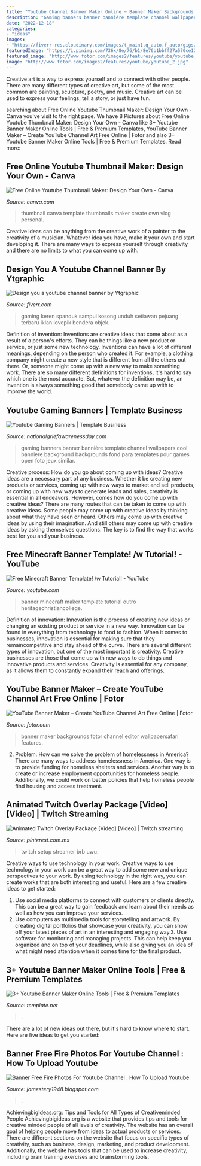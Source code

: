 ```yaml
---
title: "Youtube Channel Banner Maker Online ~ Banner Maker Backgrounds Fotor Channel Editor Wallpapersafari Features"
description: "Gaming banners banner bannière template channel wallpapers cool banniere background backgrounds fond para templates pour games open foto jeux similar"
date: "2022-12-18"
categories:
- "ideas"
images:
- "https://fiverr-res.cloudinary.com/images/t_main1,q_auto,f_auto/gigs/1846137/original/FlashEternity/design-you-a-youtube-channel-banner.jpg"
featuredImage: "https://i.pinimg.com/736x/8e/76/b1/8e76b1bbff27a570ce124fa0bb6de9f0.jpg"
featured_image: "http://www.fotor.com/images2/features/youtube/youtube_2.jpg"
image: "http://www.fotor.com/images2/features/youtube/youtube_2.jpg"
---
```



Creative art is a way to express yourself and to connect with other people. There are many different types of creative art, but some of the most common are painting, sculpture, poetry, and music. Creative art can be used to express your feelings, tell a story, or just have fun.

	

		
searching about Free Online Youtube Thumbnail Maker: Design Your Own - Canva you've visit to the right page. We have 8 Pictures about Free Online Youtube Thumbnail Maker: Design Your Own - Canva like 3+ Youtube Banner Maker Online Tools | Free &amp; Premium Templates, YouTube Banner Maker – Create YouTube Channel Art Free Online | Fotor and also 3+ Youtube Banner Maker Online Tools | Free &amp; Premium Templates. Read more:
		
    
## Free Online Youtube Thumbnail Maker: Design Your Own - Canva

<img loading=lazy src="https://static-cse.canva.com/blob/370272/1600w-qYA6Fw-Ks-M.jpg" onerror="this.onerror=null;this.src='https://tse2.mm.bing.net/th?id=OIP.VDHG5Vmv9o-Xe7hG-gQcbgHaEK&amp;pid=15.1';" alt="Free Online Youtube Thumbnail Maker: Design Your Own - Canva">

_Source: canva.com_

>thumbnail canva template thumbnails maker create own vlog personal. 

	

Creative ideas can be anything from the creative work of a painter to the creativity of a musician. Whatever idea you have, make it your own and start developing it. There are many ways to express yourself through creativity and there are no limits to what you can come up with.

    
## Design You A Youtube Channel Banner By Ytgraphic

<img loading=lazy src="https://fiverr-res.cloudinary.com/images/t_main1,q_auto,f_auto/gigs/1846137/original/FlashEternity/design-you-a-youtube-channel-banner.jpg" onerror="this.onerror=null;this.src='https://tse4.mm.bing.net/th?id=OIP.az_bQ38sjbtUGAkiMznPCQHaEK&amp;pid=15.1';" alt="Design you a youtube channel banner by Ytgraphic">

_Source: fiverr.com_

>gaming keren spanduk sampul kosong unduh setiawan pejuang terbaru iklan lovepik bendera objek. 

	

Definition of invention:
Inventions are creative ideas that come about as a result of a person's efforts. They can be things like a new product or service, or just some new technology. Inventions can have a lot of different meanings, depending on the person who created it. For example, a clothing company might create a new style that is different from all the others out there. Or, someone might come up with a new way to make something work. There are so many different definitions for inventions, it's hard to say which one is the most accurate. But, whatever the definition may be, an invention is always something good that somebody came up with to improve the world.

    
## Youtube Gaming Banners | Template Business

<img loading=lazy src="https://nationalgriefawarenessday.com/wp-content/uploads/2018/01/youtube-gaming-banners-image.jpg" onerror="this.onerror=null;this.src='https://tse1.mm.bing.net/th?id=OIP.Hg-6A6uZpgeP6nb_L3hrKQHaEK&amp;pid=15.1';" alt="Youtube Gaming Banners | Template Business">

_Source: nationalgriefawarenessday.com_

>gaming banners banner bannière template channel wallpapers cool banniere background backgrounds fond para templates pour games open foto jeux similar. 

	

Creative process: How do you go about coming up with ideas?
Creative ideas are a necessary part of any business. Whether it be creating new products or services, coming up with new ways to market and sell products, or coming up with new ways to generate leads and sales, creativity is essential in all endeavors. However, comes how do you come up with creative ideas? There are many routes that can be taken to come up with creative ideas. Some people may come up with creative ideas by thinking about what they have seen or heard. Others may come up with creative ideas by using their imagination. And still others may come up with creative ideas by asking themselves questions. The key is to find the way that works best for you and your business.

    
## Free Minecraft Banner Template! /w Tutorial! - YouTube

<img loading=lazy src="https://i.ytimg.com/vi/NpD2yQmIlMY/maxresdefault.jpg" onerror="this.onerror=null;this.src='https://tse1.mm.bing.net/th?id=OIP.SH1DHqQ8wHOqNBpQSKWDeAHaEK&amp;pid=15.1';" alt="Free Minecraft Banner Template! /w Tutorial! - YouTube">

_Source: youtube.com_

>banner minecraft maker template tutorial outro heritagechristiancollege. 

	

Definition of innovation:
Innovation is the process of creating new ideas or changing an existing product or service in a new way. Innovation can be found in everything from technology to food to fashion. When it comes to businesses, innovation is essential for making sure that they remaincompetitive and stay ahead of the curve. There are several different types of innovation, but one of the most important is creativity. Creative businesses are those that come up with new ways to do things and innovative products and services. Creativity is essential for any company, as it allows them to constantly expand their reach and offerings.

    
## YouTube Banner Maker – Create YouTube Channel Art Free Online | Fotor

<img loading=lazy src="http://www.fotor.com/images2/features/youtube/youtube_2.jpg" onerror="this.onerror=null;this.src='https://tse2.mm.bing.net/th?id=OIP.CMf1j2Uqiw3-iAWWJeqLiwHaEK&amp;pid=15.1';" alt="YouTube Banner Maker – Create YouTube Channel Art Free Online | Fotor">

_Source: fotor.com_

>banner maker backgrounds fotor channel editor wallpapersafari features. 

	

2. Problem:
How can we solve the problem of homelessness in America?
There are many ways to address homelessness in America. One way is to provide funding for homeless shelters and services. Another way is to create or increase employment opportunities for homeless people. Additionally, we could work on better policies that help homeless people find housing and access treatment.

    
## Animated Twitch Overlay Package [Video] [Video] | Twitch Streaming

<img loading=lazy src="https://i.pinimg.com/736x/8e/76/b1/8e76b1bbff27a570ce124fa0bb6de9f0.jpg" onerror="this.onerror=null;this.src='https://tse1.mm.bing.net/th?id=OIP._81XelYEPj44z1sWwM8ZOgHaEK&amp;pid=15.1';" alt="Animated Twitch Overlay Package [Video] [Video] | Twitch streaming">

_Source: pinterest.com.mx_

>twitch setup streamer brb uwu. 

	

Creative ways to use technology in your work.
Creative ways to use technology in your work can be a great way to add some new and unique perspectives to your work. By using technology in the right way, you can create works that are both interesting and useful. Here are a few creative ideas to get started: 
1. Use social media platforms to connect with customers or clients directly. This can be a great way to gain feedback and learn about their needs as well as how you can improve your services.
2. Use computers as multimedia tools for storytelling and artwork. By creating digital portfolios that showcase your creativity, you can show off your latest pieces of art in an interesting and engaging way.3. Use software for monitoring and managing projects. This can help keep you organized and on top of your deadlines, while also giving you an idea of what might need attention when it comes time for the final product.
    
## 3+ Youtube Banner Maker Online Tools | Free &amp; Premium Templates

<img loading=lazy src="https://images.template.net/wp-content/uploads/2016/04/02090319/Deep-Star-Youtube-Banner-Maker.jpg?width=600" onerror="this.onerror=null;this.src='https://tse4.mm.bing.net/th?id=OIP.ROh-5ngjH0O8O_xGBG6hpgHaEK&amp;pid=15.1';" alt="3+ Youtube Banner Maker Online Tools | Free &amp; Premium Templates">

_Source: template.net_

>. 

	

There are a lot of new ideas out there, but it's hard to know where to start. Here are five ideas to get you started: 

    
## Banner Free Fire Photos For Youtube Channel : How To Upload Youtube

<img loading=lazy src="https://lh6.googleusercontent.com/proxy/s_6HFt3Hap9pVtJfK2y5u1ibUqhDasWAMo3DC5hh81_nD3DYf5eZe7FiFlIoRfnZDAkRlg_NYx5smeMB7vE5mKzORTmM3mFA=w1200-h630-pd" onerror="this.onerror=null;this.src='https://tse4.mm.bing.net/th?id=OIP.J3SHOGv_kLHNVSqUqamfKgHaD4&amp;pid=15.1';" alt="Banner Free Fire Photos For Youtube Channel : How To Upload Youtube">

_Source: jamestery1948.blogspot.com_

>. 

	

AchievingbigIdeas.org: Tips and Tools for All Types of Creativeminded People
Achievingbigideas.org is a website that provides tips and tools for creative minded people of all levels of creativity. The website has an overall goal of helping people move from ideas to actual products or services. There are different sections on the website that focus on specific types of creativity, such as business, design, marketing, and product development. Additionally, the website has tools that can be used to increase creativity, including brain training exercises and brainstorming tools.

